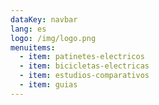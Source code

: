```yaml
---
dataKey: navbar
lang: es
logo: /img/logo.png
menuitems:
  - item: patinetes-electricos
  - item: bicicletas-electricas
  - item: estudios-comparativos
  - item: guias
---
```

